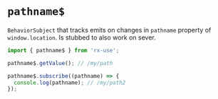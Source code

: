 # `pathname$`

`BehaviorSubject` that tracks emits on changes in `pathname` property of
`window.location`. Is stubbed to also work on sever.

```ts
import { pathname$ } from 'rx-use';

pathname$.getValue(); // /my/path

pathname$.subscribe((pathname) => {
  console.log(pathname); // /my/path2
});
```
